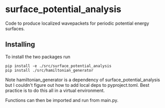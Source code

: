 # surface_potential_analysis

Code to produce localized wavepackets for periodic potential energy surfaces.

## Installing

To install the two packages run

```shell
pip install -e ./src/surface_potential_analysis
pip install ./src/hamiltonian_generator
```

Note hamiltonian_generator is a dependency of surface_potential_analysis but I couldn't figure out how to add local deps to pyproject.toml. Best practice is to do this all in a virtual environment.

Functions can then be imported and run from main.py.
